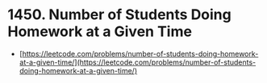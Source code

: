 # 1450. Number of Students Doing Homework at a Given Time

- [https://leetcode.com/problems/number-of-students-doing-homework-at-a-given-time/](https://leetcode.com/problems/number-of-students-doing-homework-at-a-given-time/)
